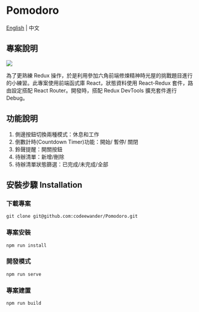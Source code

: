 # Pomodoro

[English](./README.md) | 中文

## 專案說明

![](https://i.imgur.com/RXytyLi.png)

為了更熟練 Redux 操作，於是利用參加六角前端修煉精神時光屋的挑戰題目進行的小練習。此專案使用前端函式庫 React，狀態資料使用 React-Redux 套件，路由設定搭配 React Router。開發時，搭配 Redux DevTools 擴充套件進行 Debug。

## 功能說明

1. 側邊按鈕切換兩種模式：休息和工作
2. 倒數計時(Countdown Timer)功能：開始/ 暫停/ 關閉
3. 鈴聲提醒：開關按鈕
4. 待辦清單：新增/刪除
5. 待辦清單狀態篩選：已完成/未完成/全部

## 安裝步驟 Installation

### 下載專案

```
git clone git@github.com:codeewander/Pomodoro.git
```

### 專案安裝

```
npm run install
```

### 開發模式

```
npm run serve
```

### 專案建置

```
npm run build
```
